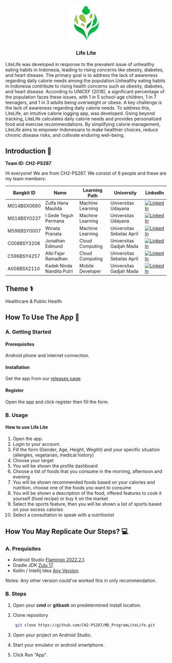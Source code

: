 <div>
	<div align="center">
	<img src="https://github.com/CH2-PS287/.github/blob/main/profile/Logo.PNG" width="100" />
	</div>
	<h3 align="center">Life Lite</h3>
	<p align="left">

LiteLife was developed in response to the prevalent issue of unhealthy eating habits in Indonesia, leading to rising concerns like obesity, diabetes, and heart disease. The primary goal is to address the lack of awareness regarding daily calorie needs among the population.Unhealthy eating habits in Indonesia contribute to rising health concerns such as obesity, diabetes, and heart disease. According to UNICEF (2018), a significant percentage of the population faces these issues, with 1 in 5 school-age children, 1 in 7 teenagers, and 1 in 3 adults being overweight or obese. A key challenge is the lack of awareness regarding daily calorie needs. To address this, LiteLife, an intuitive calorie logging app, was developed. Going beyond tracking, LiteLife calculates daily calorie needs and provides personalized food and exercise recommendations. By simplifying calorie management, LiteLife aims to empower Indonesians to make healthier choices, reduce chronic disease risks, and cultivate enduring well-being.

## Introduction 👋
**Team ID: CH2-PS287**

Hi everyone! We are from CH2-PS287. We consist of 6 people and these are my team members:

Bangkit ID|Name|Learning Path|University|LinkedIn
|--|--|--|--|--
|M014BSX0680|Zulfa Hana Maulida|Machine Learning|Universitas Udayana|[![LinkedIn](https://img.shields.io/badge/linkedin-%230077B5.svg?style=for-the-badge&logo=linkedin&logoColor=white)](https://www.linkedin.com/in/zulfa-hana-maulida/)|
|M014BSY0237|I Gede Teguh Permana|Machine Learning|Universitas Udayana|[![LinkedIn](https://img.shields.io/badge/linkedin-%230077B5.svg?style=for-the-badge&logo=linkedin&logoColor=white)](https://www.linkedin.com/in/teguhpermana/)|
|M596BSY0007|Winata Pranata|Machine Learning|Universitas Sebelas April|[![LinkedIn](https://img.shields.io/badge/linkedin-%230077B5.svg?style=for-the-badge&logo=linkedin&logoColor=white)](https://www.linkedin.com/in/winatapranata/)|
|C008BSY3208|Jonathan Edmund|Cloud Computing|Universitas Gadjah Mada|[![LinkedIn](https://img.shields.io/badge/linkedin-%230077B5.svg?style=for-the-badge&logo=linkedin&logoColor=white)](https://www.linkedin.com/in/jonathan-edmund-kusnadi/)|
|C596BSY4257|Albi Fajar Ramadhan|Cloud Computing|Universitas Sebelas April|[![LinkedIn](https://img.shields.io/badge/linkedin-%230077B5.svg?style=for-the-badge&logo=linkedin&logoColor=white)](https://www.linkedin.com/in/albifajar/)|
|A008BSX2110|Kadek Ninda Nandita Putri|Mobile Developer|Universitas Gadjah Mada|[![LinkedIn](https://img.shields.io/badge/linkedin-%230077B5.svg?style=for-the-badge&logo=linkedin&logoColor=white)](https://www.linkedin.com/in/nindanandita/)|

## Theme ⚕️
Healthcare & Public Health
## How To Use The App 📱
### A. Getting Started
#### Prerequisites
Android phone and internet connection.
#### Installation
Get the app from our [releases page](https://github.com/CH2-PS287/MD_ProgramLiteLife.git).
#### Register
Open the app and click register then fill the form.
### B. Usage
#### How to use Life Lite
1. Open the app.
2. Login to your account.
3. Fill the form (Gender, Age, Height, Wegiht) and your specific situation (allergies, vegetarian, medical history)
4. Choose your target
5. You will be shown the profile dashboard
6. Choose a list of foods that you consume in the morning, afternoon and evening
7. You will be shown recommended foods based on your calories and nutrition, choose one of the foods you want to consume
8. You will be shown a description of the food, offered features to cook it yourself (food recipe) or buy it on the market
9. Select the sports feature, then you will be shown a list of sports based on your excess calories
10. Select a consultation to speak with a nutritionist

## How You May Replicate Our Steps? 💻
### A. Prequisites
 - Android Studio [Flamingo 2022.2.1](https://developer.android.com/studio?gclid=CjwKCAjw4ZWkBhA4EiwAVJXwqR3G0l6KmG0n4iqLQJhBWLTtVdLlI1O9FB8LYRhv3tkndHY2NnxCohoCEw0QAvD_BwE&gclsrc=aw.ds).
 - Gradle JDK [Zulu 17](https://www.azul.com/downloads/?version=java-17-lts&package=jdk#zulu).
 - Kotlin / Intellij Idea [Any Version](https://www.jetbrains.com/idea/download/#section=windows).

Notes: Any other version could've worked this in only recommendation.

### B. Steps
1. Open your **cmd** or **gitbash** on predetermined install location.
2. Clone repository

   ```bash
    git clone https://github.com/CH2-PS287/MD_ProgramLiteLife.git
   ```
3. Open your project on Android Studio.
4. Start your emulator or android smartphone.
5. Click Run "App".

<!--

**Here are some ideas to get you started:**

🙋‍♀️ A short introduction - what is your organization all about?
🌈 Contribution guidelines - how can the community get involved?
👩‍💻 Useful resources - where can the community find your docs? Is there anything else the community should know?
🍿 Fun facts - what does your team eat for breakfast?
🧙 Remember, you can do mighty things with the power of [Markdown](https://docs.github.com/github/writing-on-github/getting-started-with-writing-and-formatting-on-github/basic-writing-and-formatting-syntax)
-->
